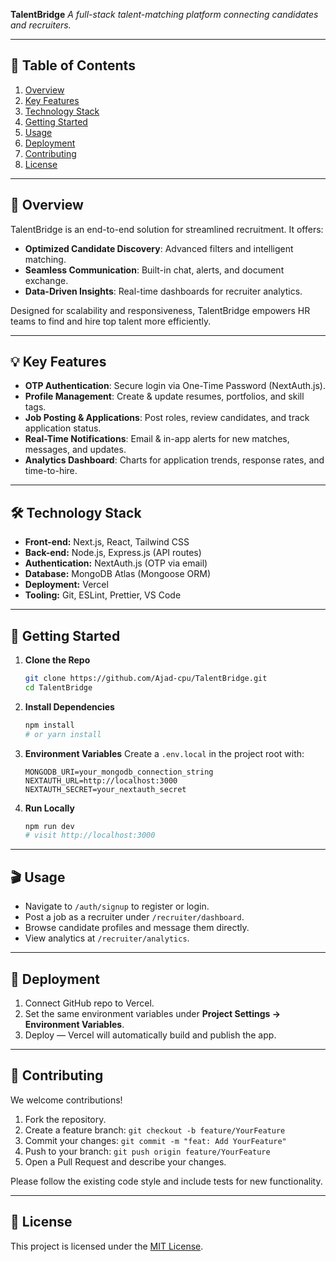 **TalentBridge**
*A full-stack talent-matching platform connecting candidates and recruiters.*

---

## 🚀 Table of Contents

1. [Overview](#overview)
2. [Key Features](#key-features)
3. [Technology Stack](#technology-stack)
4. [Getting Started](#getting-started)
5. [Usage](#usage)
6. [Deployment](#deployment)
7. [Contributing](#contributing)
8. [License](#license)

---

## 📖 Overview

TalentBridge is an end-to-end solution for streamlined recruitment. It offers:

* **Optimized Candidate Discovery**: Advanced filters and intelligent matching.
* **Seamless Communication**: Built-in chat, alerts, and document exchange.
* **Data-Driven Insights**: Real-time dashboards for recruiter analytics.

Designed for scalability and responsiveness, TalentBridge empowers HR teams to find and hire top talent more efficiently.

---

## 💡 Key Features

* **OTP Authentication**: Secure login via One-Time Password (NextAuth.js).
* **Profile Management**: Create & update resumes, portfolios, and skill tags.
* **Job Posting & Applications**: Post roles, review candidates, and track application status.
* **Real-Time Notifications**: Email & in-app alerts for new matches, messages, and updates.
* **Analytics Dashboard**: Charts for application trends, response rates, and time-to-hire.

---

## 🛠 Technology Stack

* **Front-end:** Next.js, React, Tailwind CSS
* **Back-end:** Node.js, Express.js (API routes)
* **Authentication:** NextAuth.js (OTP via email)
* **Database:** MongoDB Atlas (Mongoose ORM)
* **Deployment:** Vercel
* **Tooling:** Git, ESLint, Prettier, VS Code

---

## 🏁 Getting Started

1. **Clone the Repo**

   ```bash
   git clone https://github.com/Ajad-cpu/TalentBridge.git
   cd TalentBridge
   ```
2. **Install Dependencies**

   ```bash
   npm install
   # or yarn install
   ```
3. **Environment Variables**
   Create a `.env.local` in the project root with:

   ```env
   MONGODB_URI=your_mongodb_connection_string
   NEXTAUTH_URL=http://localhost:3000
   NEXTAUTH_SECRET=your_nextauth_secret
   ```
4. **Run Locally**

   ```bash
   npm run dev
   # visit http://localhost:3000
   ```

---

## 🎬 Usage

* Navigate to `/auth/signup` to register or login.
* Post a job as a recruiter under `/recruiter/dashboard`.
* Browse candidate profiles and message them directly.
* View analytics at `/recruiter/analytics`.

---

## 🚀 Deployment

1. Connect GitHub repo to Vercel.
2. Set the same environment variables under **Project Settings → Environment Variables**.
3. Deploy — Vercel will automatically build and publish the app.

---

## 🤝 Contributing

We welcome contributions!

1. Fork the repository.
2. Create a feature branch: `git checkout -b feature/YourFeature`
3. Commit your changes: `git commit -m "feat: Add YourFeature"`
4. Push to your branch: `git push origin feature/YourFeature`
5. Open a Pull Request and describe your changes.

Please follow the existing code style and include tests for new functionality.

---

## 📄 License

This project is licensed under the [MIT License](LICENSE).
